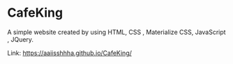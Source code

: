 # CafeKing
A simple website created by using HTML, CSS , Materialize CSS, JavaScript , JQuery.

Link: https://aaiisshhha.github.io/CafeKing/
